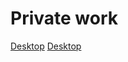 # Private work

[Desktop](raw.githubusercontent.com/LTeemu/main/images/supergod_desktop.png)
[Desktop](raw.githubusercontent.com/LTeemu/LTeemu/main/images/supergod_desktop.png)
